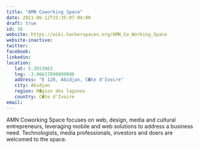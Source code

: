 ```yaml
---
title: "AMN Coworking Space"
date: 2021-06-12T15:35:07-04:00
draft: true
id: 16
website: https://wiki.hackerspaces.org/AMN_Co_Working_Space
website-inactive: 
twitter: 
facebook: 
linkedin: 
location: 
   lat: 5.3553063
   lng: -3.96637899999996
   address: "E 128, Abidjan, C�te d'Ivoire"
   city: Abidjan
   region: R�gion des lagunes
   country: C�te d'Ivoire
email: 
---
```

AMN Coworking Space focuses on web, design, media and cultural entrepreneurs, leveraging mobile and web solutions to address a business need. Technologists, media professionals, investors and doers are welcomed to the space.
